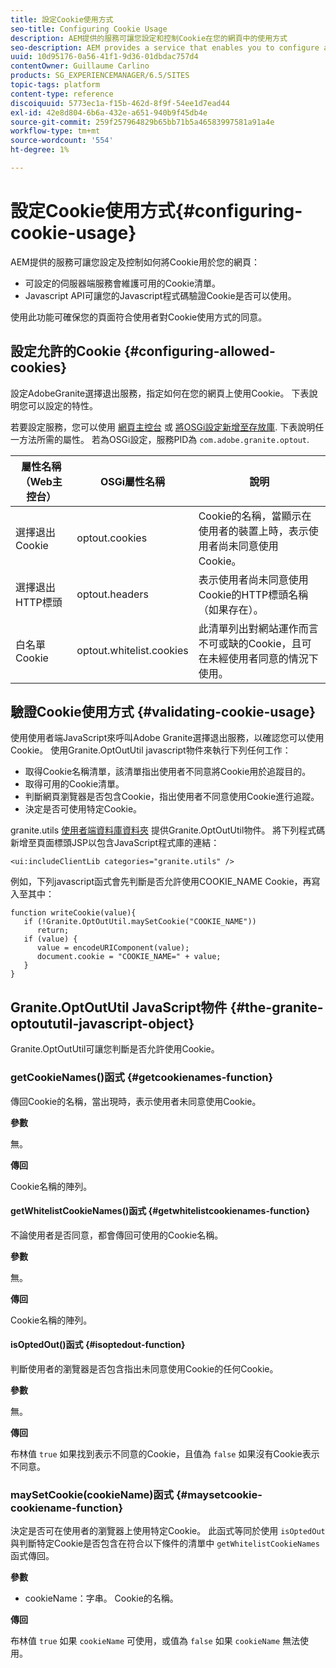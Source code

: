```yaml
---
title: 設定Cookie使用方式
seo-title: Configuring Cookie Usage
description: AEM提供的服務可讓您設定和控制Cookie在您的網頁中的使用方式
seo-description: AEM provides a service that enables you to configure and control how cookies are used with your web pages
uuid: 10d95176-0a56-41f1-9d36-01dbdac757d4
contentOwner: Guillaume Carlino
products: SG_EXPERIENCEMANAGER/6.5/SITES
topic-tags: platform
content-type: reference
discoiquuid: 5773ec1a-f15b-462d-8f9f-54ee1d7ead44
exl-id: 42e8d804-6b6a-432e-a651-940b9f45db4e
source-git-commit: 259f257964829b65bb71b5a46583997581a91a4e
workflow-type: tm+mt
source-wordcount: '554'
ht-degree: 1%

---
```


# 設定Cookie使用方式{#configuring-cookie-usage}

AEM提供的服務可讓您設定及控制如何將Cookie用於您的網頁：

* 可設定的伺服器端服務會維護可用的Cookie清單。
* Javascript API可讓您的Javascript程式碼驗證Cookie是否可以使用。

使用此功能可確保您的頁面符合使用者對Cookie使用方式的同意。

## 設定允許的Cookie {#configuring-allowed-cookies}

設定AdobeGranite選擇退出服務，指定如何在您的網頁上使用Cookie。 下表說明您可以設定的特性。

若要設定服務，您可以使用 [網頁主控台](/help/sites-deploying/configuring-osgi.md#osgi-configuration-with-the-web-console) 或 [將OSGi設定新增至存放庫](/help/sites-deploying/configuring-osgi.md#adding-a-new-configuration-to-the-repository). 下表說明任一方法所需的屬性。 若為OSGi設定，服務PID為 `com.adobe.granite.optout`.

| 屬性名稱（Web主控台） | OSGi屬性名稱 | 說明 |
|---|---|---|
| 選擇退出Cookie | optout.cookies | Cookie的名稱，當顯示在使用者的裝置上時，表示使用者尚未同意使用Cookie。 |
| 選擇退出HTTP標頭 | optout.headers | 表示使用者尚未同意使用Cookie的HTTP標頭名稱（如果存在）。 |
| 白名單Cookie | optout.whitelist.cookies | 此清單列出對網站運作而言不可或缺的Cookie，且可在未經使用者同意的情況下使用。 |

## 驗證Cookie使用方式 {#validating-cookie-usage}

使用使用者端JavaScript來呼叫Adobe Granite選擇退出服務，以確認您可以使用Cookie。 使用Granite.OptOutUtil javascript物件來執行下列任何工作：

* 取得Cookie名稱清單，該清單指出使用者不同意將Cookie用於追蹤目的。
* 取得可用的Cookie清單。
* 判斷網頁瀏覽器是否包含Cookie，指出使用者不同意使用Cookie進行追蹤。
* 決定是否可使用特定Cookie。

granite.utils [使用者端資料庫資料夾](/help/sites-developing/clientlibs.md#referencing-client-side-libraries) 提供Granite.OptOutUtil物件。 將下列程式碼新增至頁面標頭JSP以包含JavaScript程式庫的連結：

`<ui:includeClientLib categories="granite.utils" />`

例如，下列javascript函式會先判斷是否允許使用COOKIE_NAME Cookie，再寫入至其中：

```
function writeCookie(value){
   if (!Granite.OptOutUtil.maySetCookie("COOKIE_NAME"))
      return;
   if (value) {
      value = encodeURIComponent(value);
      document.cookie = "COOKIE_NAME=" + value;
   }
}
```

## Granite.OptOutUtil JavaScript物件 {#the-granite-optoututil-javascript-object}

Granite.OptOutUtil可讓您判斷是否允許使用Cookie。

### getCookieNames()函式 {#getcookienames-function}

傳回Cookie的名稱，當出現時，表示使用者未同意使用Cookie。

**參數**

無。

**傳回**

Cookie名稱的陣列。

#### getWhitelistCookieNames()函式 {#getwhitelistcookienames-function}

不論使用者是否同意，都會傳回可使用的Cookie名稱。

**參數**

無。

**傳回**

Cookie名稱的陣列。

#### isOptedOut()函式 {#isoptedout-function}

判斷使用者的瀏覽器是否包含指出未同意使用Cookie的任何Cookie。

**參數**

無。

**傳回**

布林值 `true` 如果找到表示不同意的Cookie，且值為 `false` 如果沒有Cookie表示不同意。

### maySetCookie(cookieName)函式 {#maysetcookie-cookiename-function}

決定是否可在使用者的瀏覽器上使用特定Cookie。 此函式等同於使用 `isOptedOut` 與判斷特定Cookie是否包含在符合以下條件的清單中 `getWhitelistCookieNames` 函式傳回。

**參數**

* cookieName：字串。 Cookie的名稱。

**傳回**

布林值 `true` 如果 `cookieName` 可使用，或值為 `false` 如果 `cookieName` 無法使用。
